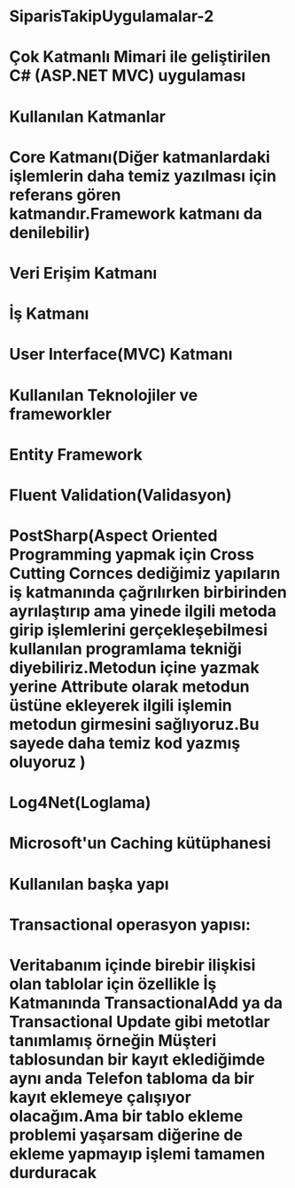 # SiparisTakipUygulamalar-2
# Çok Katmanlı Mimari ile geliştirilen C# (ASP.NET MVC) uygulaması

# Kullanılan Katmanlar
# Core Katmanı(Diğer katmanlardaki işlemlerin daha temiz yazılması için referans gören katmandır.Framework katmanı da denilebilir)
# Veri Erişim Katmanı
# İş Katmanı
# User Interface(MVC) Katmanı

# Kullanılan Teknolojiler ve frameworkler

# Entity Framework
# Fluent Validation(Validasyon)
# PostSharp(Aspect Oriented Programming yapmak için Cross Cutting Cornces dediğimiz yapıların iş katmanında çağrılırken birbirinden ayrılaştırıp ama yinede ilgili metoda girip işlemlerini gerçekleşebilmesi kullanılan programlama tekniği diyebiliriz.Metodun içine yazmak  yerine Attribute olarak metodun üstüne ekleyerek ilgili işlemin metodun girmesini sağlıyoruz.Bu sayede daha temiz kod yazmış oluyoruz )
# Log4Net(Loglama)
# Microsoft'un Caching kütüphanesi


# Kullanılan başka yapı

# Transactional operasyon yapısı:
# Veritabanım içinde birebir ilişkisi olan tablolar için özellikle İş Katmanında TransactionalAdd ya da Transactional Update gibi metotlar tanımlamış örneğin Müşteri tablosundan bir kayıt eklediğimde aynı anda Telefon tabloma da bir kayıt eklemeye çalışıyor olacağım.Ama bir tablo ekleme problemi yaşarsam diğerine de ekleme yapmayıp işlemi tamamen durduracak



